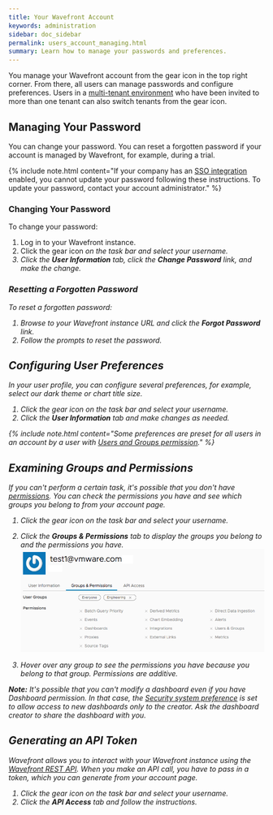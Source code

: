 ```yaml
---
title: Your Wavefront Account
keywords: administration
sidebar: doc_sidebar
permalink: users_account_managing.html
summary: Learn how to manage your passwords and preferences.
---
```

You manage your Wavefront account from the gear icon in the top right corner. From there, all users can manage passwords and configure preferences. Users in a [multi-tenant environment](authentication.html#multi-tenant-authentication) who have been invited to more than one tenant can also switch tenants from the gear icon.

## Managing Your Password

You can change your password. You can reset a forgotten password if your account is managed by Wavefront, for example, during a trial.

{% include note.html content="If your company has an [SSO integration](integrations_authentication.html) enabled, you cannot update your password following these instructions. To update your password, contact your account administrator." %}

### Changing Your Password

To change your password:

1. Log in to your Wavefront instance.
1. Click the gear icon <i class="fa fa-cog"/> on the task bar and select your username.
2. Click the **User Information** tab, click the **Change Password** link, and make the change.

### Resetting a Forgotten Password

To reset a forgotten password:

1. Browse to your Wavefront instance URL and click the **Forgot Password** link.
2. Follow the prompts to reset the password.


## Configuring User Preferences

In your user profile, you can configure several preferences, for example, select our dark theme or chart title size.

1. Click the gear icon <i class="fa fa-cog"/> on the task bar and select your username.
1. Click the **User Information** tab and make changes as needed.


{% include note.html content="Some preferences are preset for all users in an account by a user with [Users and Groups permission](permissions_overview.html)." %}

## Examining Groups and Permissions

If you can't perform a certain task, it's possible that you don't have [permissions](permissions_overview.html). You can check the permissions you have and see which groups you belong to from your account page.
1. Click the gear icon <i class="fa fa-cog"/> on the task bar and select your username.
2. Click the **Groups & Permissions** tab to display the groups you belong to and the permissions you have.
![groups and permissions](images/groups_and_permissions.png)

3. Hover over any group to see the permissions you have because you belong to that group. Permissions are additive.

**Note:** It's possible that you can't modify a dashboard even if you have Dashboard permission. In that case,  the [Security system preference](access.html) is set to allow access to new dashboards only to the creator. Ask the dashboard creator to share the dashboard with you.

## Generating an API Token

Wavefront allows you to interact with your Wavefront instance using the [Wavefront REST API](wavefront_api.html). When you make an API call, you have to pass in a token, which you can generate from your account page.

1. Click the gear icon <i class="fa fa-cog"/> on the task bar and select your username.
2. Click the **API Access** tab and follow the instructions.
